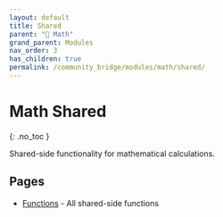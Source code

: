 ```yaml
---
layout: default
title: Shared
parent: "🔢 Math"
grand_parent: Modules
nav_order: 3
has_children: true
permalink: /community_bridge/modules/math/shared/
---
```


# Math Shared
{: .no_toc }

Shared-side functionality for mathematical calculations.

## Pages

- [Functions](shared/functions.md) - All shared-side functions